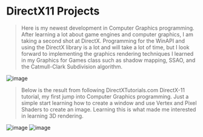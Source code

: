 # DirectX11 Projects
>Here is my newest development in Computer Graphics programming. After learning a lot about game engines and computer graphics, I am taking a second shot at DirectX. Programming for the WinAPI and using the DirectX library
is a lot and will take a lot of time, but I look forward to implementing the graphics rendering techniques I learned in my Graphics for Games class such as shadow mapping, SSAO, and the Catmull-Clark Subdivision algorithm.

![image](https://github.com/nickhildebrant/directx-projects/assets/78184238/ab0643e9-6d27-4c74-baad-ec1f0e3db580)

>Below is the result from following DirectXTutorials.com DirectX-11 tutorial, my first jump into Computer Graphics programming. Just a simple start learning how to create a window and use Vertex and Pixel Shaders to create an image. Learning this is what made me interested in learning 3D rendering.

![image](https://user-images.githubusercontent.com/78184238/187357789-92d9e0c3-d83f-466d-8ba2-70a9498c56ec.png)
![image](https://user-images.githubusercontent.com/78184238/193440534-f132def4-ba0e-47f6-a9fe-fde637548c5c.png)
